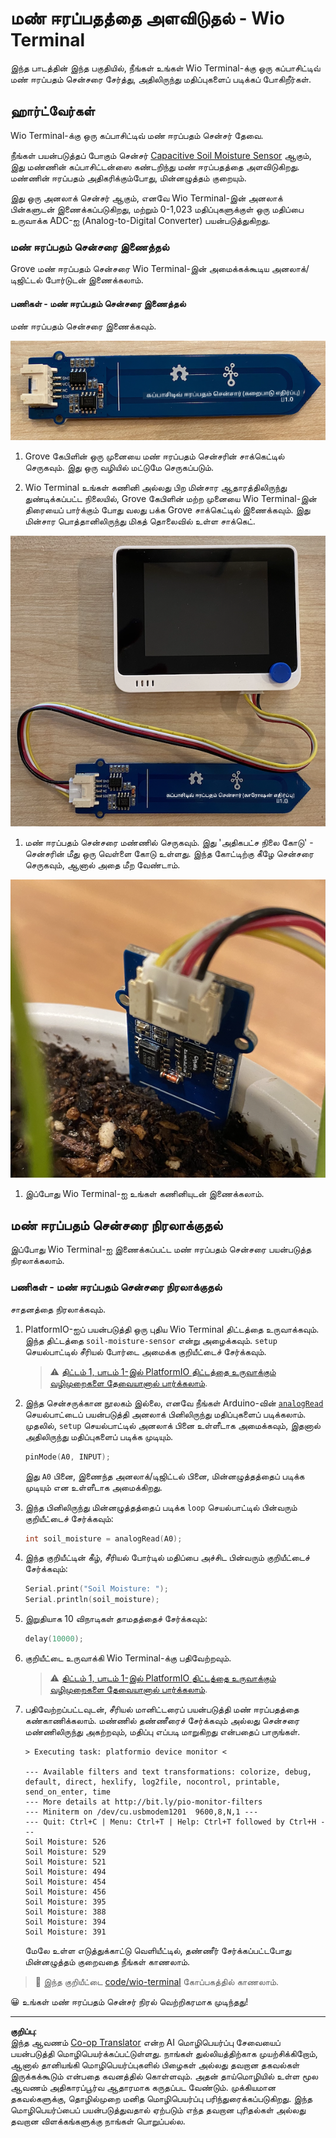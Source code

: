 <!--
CO_OP_TRANSLATOR_METADATA:
{
  "original_hash": "0d55caa8c23d73635b7559102cd17b8a",
  "translation_date": "2025-10-11T12:25:24+00:00",
  "source_file": "2-farm/lessons/2-detect-soil-moisture/wio-terminal-soil-moisture.md",
  "language_code": "ta"
}
-->
# மண் ஈரப்பதத்தை அளவிடுதல் - Wio Terminal

இந்த பாடத்தின் இந்த பகுதியில், நீங்கள் உங்கள் Wio Terminal-க்கு ஒரு கப்பாசிட்டிவ் மண் ஈரப்பதம் சென்சரை சேர்த்து, அதிலிருந்து மதிப்புகளைப் படிக்கப் போகிறீர்கள்.

## ஹார்ட்வேர்கள்

Wio Terminal-க்கு ஒரு கப்பாசிட்டிவ் மண் ஈரப்பதம் சென்சர் தேவை.

நீங்கள் பயன்படுத்தப் போகும் சென்சர் [Capacitive Soil Moisture Sensor](https://www.seeedstudio.com/Grove-Capacitive-Moisture-Sensor-Corrosion-Resistant.html) ஆகும், இது மண்ணின் கப்பாசிட்டன்ஸை கண்டறிந்து மண் ஈரப்பதத்தை அளவிடுகிறது. மண்ணின் ஈரப்பதம் அதிகரிக்கும்போது, மின்னழுத்தம் குறையும்.

இது ஒரு அனலாக் சென்சர் ஆகும், எனவே Wio Terminal-இன் அனலாக் பின்களுடன் இணைக்கப்படுகிறது, மற்றும் 0-1,023 மதிப்புகளுக்குள் ஒரு மதிப்பை உருவாக்க ADC-ஐ (Analog-to-Digital Converter) பயன்படுத்துகிறது.

### மண் ஈரப்பதம் சென்சரை இணைத்தல்

Grove மண் ஈரப்பதம் சென்சரை Wio Terminal-இன் அமைக்கக்கூடிய அனலாக்/டிஜிட்டல் போர்டுடன் இணைக்கலாம்.

#### பணிகள் - மண் ஈரப்பதம் சென்சரை இணைத்தல்

மண் ஈரப்பதம் சென்சரை இணைக்கவும்.

![ஒரு Grove மண் ஈரப்பதம் சென்சர்](../../../../../translated_images/grove-capacitive-soil-moisture-sensor.e7f0776cce30e78be5cc5a07839385fd6718857f31b5bf5ad3d0c73c83b2f0ef.ta.png)

1. Grove கேபிளின் ஒரு முனையை மண் ஈரப்பதம் சென்சரின் சாக்கெட்டில் செருகவும். இது ஒரு வழியில் மட்டுமே செருகப்படும்.

1. Wio Terminal உங்கள் கணினி அல்லது பிற மின்சார ஆதாரத்திலிருந்து துண்டிக்கப்பட்ட நிலையில், Grove கேபிளின் மற்ற முனையை Wio Terminal-இன் திரையைப் பார்க்கும் போது வலது பக்க Grove சாக்கெட்டில் இணைக்கவும். இது மின்சார பொத்தானிலிருந்து மிகத் தொலைவில் உள்ள சாக்கெட்.

![வலது பக்க சாக்கெட்டில் இணைக்கப்பட்ட Grove மண் ஈரப்பதம் சென்சர்](../../../../../translated_images/wio-soil-moisture-sensor.46919b61c3f6cb7497662251b29038ee0e57a4c8b9d071feb996c3b0d7f65aaf.ta.png)

1. மண் ஈரப்பதம் சென்சரை மண்ணில் செருகவும். இது 'அதிகபட்ச நிலை கோடு' - சென்சரின் மீது ஒரு வெள்ளை கோடு உள்ளது. இந்த கோட்டிற்கு கீழே சென்சரை செருகவும், ஆனால் அதை மீற வேண்டாம்.

![மண்ணில் உள்ள Grove மண் ஈரப்பதம் சென்சர்](../../../../../translated_images/soil-moisture-sensor-in-soil.bfad91002bda5e960f8c51ee64b02ee59b32c8c717e3515a2c945f33e614e403.ta.png)

1. இப்போது Wio Terminal-ஐ உங்கள் கணினியுடன் இணைக்கலாம்.

## மண் ஈரப்பதம் சென்சரை நிரலாக்குதல்

இப்போது Wio Terminal-ஐ இணைக்கப்பட்ட மண் ஈரப்பதம் சென்சரை பயன்படுத்த நிரலாக்கலாம்.

### பணிகள் - மண் ஈரப்பதம் சென்சரை நிரலாக்குதல்

சாதனத்தை நிரலாக்கவும்.

1. PlatformIO-ஐப் பயன்படுத்தி ஒரு புதிய Wio Terminal திட்டத்தை உருவாக்கவும். இந்த திட்டத்தை `soil-moisture-sensor` என்று அழைக்கவும். `setup` செயல்பாட்டில் சீரியல் போர்டை அமைக்க குறியீட்டைச் சேர்க்கவும்.

    > ⚠️ [திட்டம் 1, பாடம் 1-இல் PlatformIO திட்டத்தை உருவாக்கும் வழிமுறைகளை தேவையானால் பார்க்கலாம்](../../../1-getting-started/lessons/1-introduction-to-iot/wio-terminal.md#create-a-platformio-project).

1. இந்த சென்சருக்கான நூலகம் இல்லை, எனவே நீங்கள் Arduino-வின் [`analogRead`](https://www.arduino.cc/reference/en/language/functions/analog-io/analogread/) செயல்பாட்டைப் பயன்படுத்தி அனலாக் பினிலிருந்து மதிப்புகளைப் படிக்கலாம். முதலில், `setup` செயல்பாட்டில் அனலாக் பினை உள்ளீடாக அமைக்கவும், இதனால் அதிலிருந்து மதிப்புகளைப் படிக்க முடியும்.

    ```cpp
    pinMode(A0, INPUT);
    ```

    இது `A0` பினை, இணைந்த அனலாக்/டிஜிட்டல் பினை, மின்னழுத்தத்தைப் படிக்க முடியும் என உள்ளீடாக அமைக்கிறது.

1. இந்த பினிலிருந்து மின்னழுத்தத்தைப் படிக்க `loop` செயல்பாட்டில் பின்வரும் குறியீட்டைச் சேர்க்கவும்:

    ```cpp
    int soil_moisture = analogRead(A0);
    ```

1. இந்த குறியீட்டின் கீழ், சீரியல் போர்டில் மதிப்பை அச்சிட பின்வரும் குறியீட்டைச் சேர்க்கவும்:

    ```cpp
    Serial.print("Soil Moisture: ");
    Serial.println(soil_moisture);
    ```

1. இறுதியாக 10 விநாடிகள் தாமதத்தைச் சேர்க்கவும்:

    ```cpp
    delay(10000);
    ```

1. குறியீட்டை உருவாக்கி Wio Terminal-க்கு பதிவேற்றவும்.

    > ⚠️ [திட்டம் 1, பாடம் 1-இல் PlatformIO திட்டத்தை உருவாக்கும் வழிமுறைகளை தேவையானால் பார்க்கலாம்](../../../1-getting-started/lessons/1-introduction-to-iot/wio-terminal.md#write-the-hello-world-app).

1. பதிவேற்றப்பட்டவுடன், சீரியல் மானிட்டரைப் பயன்படுத்தி மண் ஈரப்பதத்தை கண்காணிக்கலாம். மண்ணில் தண்ணீரைச் சேர்க்கவும் அல்லது சென்சரை மண்ணிலிருந்து அகற்றவும், மதிப்பு எப்படி மாறுகிறது என்பதைப் பாருங்கள்.

    ```output
    > Executing task: platformio device monitor <
    
    --- Available filters and text transformations: colorize, debug, default, direct, hexlify, log2file, nocontrol, printable, send_on_enter, time
    --- More details at http://bit.ly/pio-monitor-filters
    --- Miniterm on /dev/cu.usbmodem1201  9600,8,N,1 ---
    --- Quit: Ctrl+C | Menu: Ctrl+T | Help: Ctrl+T followed by Ctrl+H ---
    Soil Moisture: 526
    Soil Moisture: 529
    Soil Moisture: 521
    Soil Moisture: 494
    Soil Moisture: 454
    Soil Moisture: 456
    Soil Moisture: 395
    Soil Moisture: 388
    Soil Moisture: 394
    Soil Moisture: 391
    ```

    மேலே உள்ள எடுத்துக்காட்டு வெளியீட்டில், தண்ணீர் சேர்க்கப்பட்டபோது மின்னழுத்தம் குறைவதை நீங்கள் காணலாம்.

> 💁 இந்த குறியீட்டை [code/wio-terminal](../../../../../2-farm/lessons/2-detect-soil-moisture/code/wio-terminal) கோப்பகத்தில் காணலாம்.

😀 உங்கள் மண் ஈரப்பதம் சென்சர் நிரல் வெற்றிகரமாக முடிந்தது!

---

**குறிப்பு**:  
இந்த ஆவணம் [Co-op Translator](https://github.com/Azure/co-op-translator) என்ற AI மொழிபெயர்ப்பு சேவையைப் பயன்படுத்தி மொழிபெயர்க்கப்பட்டுள்ளது. நாங்கள் துல்லியத்திற்காக முயற்சிக்கிறோம், ஆனால் தானியங்கி மொழிபெயர்ப்புகளில் பிழைகள் அல்லது தவறான தகவல்கள் இருக்கக்கூடும் என்பதை கவனத்தில் கொள்ளவும். அதன் தாய்மொழியில் உள்ள மூல ஆவணம் அதிகாரப்பூர்வ ஆதாரமாக கருதப்பட வேண்டும். முக்கியமான தகவல்களுக்கு, தொழில்முறை மனித மொழிபெயர்ப்பு பரிந்துரைக்கப்படுகிறது. இந்த மொழிபெயர்ப்பைப் பயன்படுத்துவதால் ஏற்படும் எந்த தவறான புரிதல்கள் அல்லது தவறான விளக்கங்களுக்கு நாங்கள் பொறுப்பல்ல.